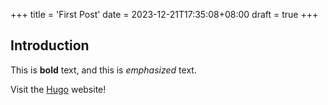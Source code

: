 +++
title = 'First Post'
date = 2023-12-21T17:35:08+08:00
draft = true
+++

## Introduction

This is **bold** text, and this is *emphasized* text.

Visit the [Hugo](https://gohugo.io) website!
